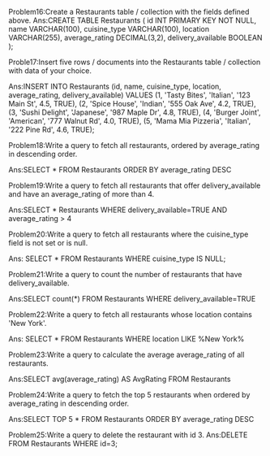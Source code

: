 Problem16:Create a Restaurants table / collection with the fields defined above.
Ans:CREATE TABLE Restaurants (
    id INT PRIMARY KEY NOT NULL,
    name VARCHAR(100),
    cuisine_type VARCHAR(100),
    location VARCHAR(255),
    average_rating DECIMAL(3,2),
    delivery_available BOOLEAN
);

Proble17:Insert five rows / documents into the Restaurants table / collection with data of your choice.

Ans:INSERT INTO Restaurants (id, name, cuisine_type, location, average_rating, delivery_available)
VALUES
    (1, 'Tasty Bites', 'Italian', '123 Main St', 4.5, TRUE),
    (2, 'Spice House', 'Indian', '555 Oak Ave', 4.2, TRUE),
    (3, 'Sushi Delight', 'Japanese', '987 Maple Dr', 4.8, TRUE),
    (4, 'Burger Joint', 'American', '777 Walnut Rd', 4.0, TRUE),
    (5, 'Mama Mia Pizzeria', 'Italian', '222 Pine Rd', 4.6, TRUE);

Problem18:Write a query to fetch all restaurants, ordered by average_rating in descending order.

Ans:SELECT * FROM Restaurants ORDER BY average_rating DESC

Problem19:Write a query to fetch all restaurants that offer delivery_available and have an average_rating of more than 4.

Ans:SELECT * Restaurants WHERE delivery_available=TRUE AND average_rating > 4

Problem20:Write a query to fetch all restaurants where the cuisine_type field is not set or is null.

Ans: SELECT * FROM Restaurants WHERE cuisine_type IS NULL;

Problem21:Write a query to count the number of restaurants that have delivery_available.

Ans:SELECT count(*) FROM Restaurants WHERE delivery_available=TRUE

Problem22:Write a query to fetch all restaurants whose location contains 'New York'.

Ans: SELECT * FROM Restaurants WHERE location LIKE %New York%

Problem23:Write a query to calculate the average average_rating of all restaurants.

Ans:SELECT avg(average_rating) AS AvgRating FROM Restaurants

Problem24:Write a query to fetch the top 5 restaurants when ordered by average_rating in descending order.

Ans:SELECT TOP 5 * FROM Restaurants ORDER BY average_rating DESC

Problem25:Write a query to delete the restaurant with id 3.
Ans:DELETE FROM Restaurants WHERE id=3;